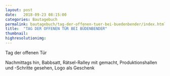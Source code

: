 ```yaml
---
layout: post
date:   2018-09-23 08:15:00
categories: Bautagebuch
permalink: bautagebuch/tag-der-offenen-tuer-bei-buedenbender/index.html
title:  "TAG DER OFFENEN TÜR BEI BÜDENBENDER"
thumbnail: 
highresolutionimg: 
---
```

Tag der offenen Tür
<!--more-->
Nachmittags hin,
Babbsatt,
Rätsel-Ralley mit gemacht,
Produktionshallen und -Schritte gesehen,
Logo als Geschenk